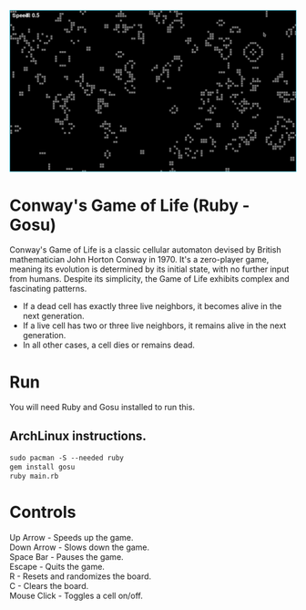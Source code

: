 ![Screenshot](../screenshot.png)

# Conway's Game of Life (Ruby - Gosu)
Conway's Game of Life is a classic cellular automaton devised by British mathematician John Horton Conway in 1970. It's a zero-player game, meaning its evolution is determined by its initial state, with no further input from humans. Despite its simplicity, the Game of Life exhibits complex and fascinating patterns.

* If a dead cell has exactly three live neighbors, it becomes alive in the next generation.
* If a live cell has two or three live neighbors, it remains alive in the next generation.
* In all other cases, a cell dies or remains dead.

# Run
You will need Ruby and Gosu installed to run this.

## ArchLinux instructions.

    sudo pacman -S --needed ruby
    gem install gosu
    ruby main.rb

# Controls
Up Arrow - Speeds up the game.\
Down Arrow - Slows down the game.\
Space Bar - Pauses the game.\
Escape - Quits the game.\
R - Resets and randomizes the board.\
C - Clears the board.\
Mouse Click - Toggles a cell on/off.

